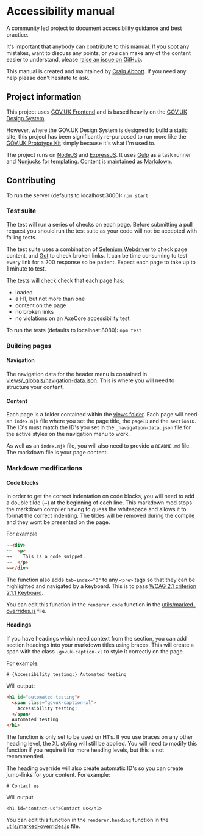 # Accessibility manual

A community led project to document accessibility guidance and best practice. 

It's important that anybody can contribute to this manual. If you spot any mistakes, want to discuss any points, or you can make any of the content easier to understand, please [raise an issue on GitHub](https://github.com/dwp/accessibility-manual/issues).

This manual is created and maintained by [Craig Abbott](https://twitter.com/abbott567). If you need any help please don't hesitate to ask.

## Project information

This project uses [GOV.UK Frontend](https://github.com/alphagov/govuk-frontend) and is based heavily on the [GOV.UK Design System](https://design-system.service.gov.uk/).

However, where the GOV.UK Design System is designed to build a static site, this project has been significantly re-purposed to run more like the [GOV.UK Prototype Kit](https://github.com/alphagov/govuk-prototype-kit) simply because it's what I'm used to.

The project runs on [NodeJS](https://nodejs.org/en/) and [ExpressJS](https://expressjs.com/). It uses [Gulp](https://gulpjs.com/) as a task runner and [Nunjucks](https://mozilla.github.io/nunjucks/templating.html) for templating. Content is maintained as [Markdown](https://www.markdownguide.org/).

## Contributing
To run the server (defaults to localhost:3000):
```npm start```

### Test suite
The test will run a series of checks on each page. Before submitting a pull request you should run the test suite as your code will not be accepted with failing tests.

The test suite uses a combination of [Selenium Webdriver](https://www.npmjs.com/package/selenium-webdriver) to check page content, and [Got](https://www.npmjs.com/package/got) to check broken links. It can be time consuming to test every link for a 200 response so be patient. Expect each page to take up to 1 minute to test.

The tests will check check that each page has:
- loaded
- a H1, but not more than one
- content on the page
- no broken links
- no violations on an AxeCore accessibility test

To run the tests (defaults to localhost:8080):
```npm test```

### Building pages
#### Navigation
The navigation data for the header menu is contained in [views/_globals/navigation-data.json](https://github.com/dwp/accessibility-manual/blob/master/app/views/_globals/navigation-data.json). This is where you will need to structure your content.

#### Content
Each page is a folder contained within the [views folder](https://github.com/dwp/accessibility-manual/tree/master/app/views). Each page will need an `index.njk` file where you set the page title, the `pageID` and the `sectionID`. The ID's must match the ID's you set in the `_navigation-data.json` file for the active styles on the navigation menu to work.

As well as an `index.njk` file, you will also need to provide a `README.md` file. The markdown file is your page content.

### Markdown modifications
#### Code blocks
In order to get the correct indentation on code blocks, you will need to add a double tilde (~) at the beginning of each line. This markdown mod stops the markdown compiler having to guess the whitespace and allows it to format the correct indenting. The tildes will be removed during the compile and they wont be presented on the page.

For example
```html
~~<div>
~~  <p>
~~    This is a code snippet.
~~  </p>
~~</div>
```

The function also adds `tab-index="0"` to any `<pre>` tags so that they can be highlighted and navigated by a keyboard. This is to pass [WCAG 2.1 criterion 2.1.1 Keyboard](https://www.w3.org/WAI/WCAG21/Understanding/keyboard.html).

You can edit this function in the `renderer.code` function in the [utils/marked-overrides.js](https://github.com/dwp/accessibility-manual/blob/master/app/utils/marked-overrides.js) file.

#### Headings

If you have headings which need context from the section, you can add section headings into your markdown titles using braces. This will create a span with the class `.govuk-caption-xl` to style it correctly on the page.

For example:
```
# {Accessibility testing:} Automated testing
```
Will output:
```html
<h1 id="automated-testing">
  <span class="govuk-caption-xl">
    Accessibility testing: 
  </span>
  Automated testing
</h1>
```

The function is only set to be used on H1's. If you use braces on any other heading level, the XL styling will still be applied. You will need to modify this function if you require it for more heading levels, but this is not recommended.

The heading override will also create automatic ID's so you can create jump-links for your content.
For example:
```
# Contact us
```
Will output
```
<h1 id="contact-us">Contact us</h1>
```

You can edit this function in the `renderer.heading` function in the [utils/marked-overrides.js](https://github.com/dwp/accessibility-manual/blob/master/app/utils/marked-overrides.js) file.

